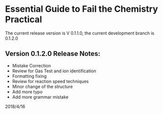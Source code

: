 # Essential Guide to Fail the Chemistry Practical

The current release version is V 0.1.1.0, the current development branch is 0.1.2.0

## Version 0.1.2.0 Release Notes:

* Mistake Correction
* Review for Gas Test and ion identification
* Formatting fixing
*	Review for reaction speed techniques
*	Minor change of the structure
*	Add more typo
*	Add more grammar mistake

2018/4/16
